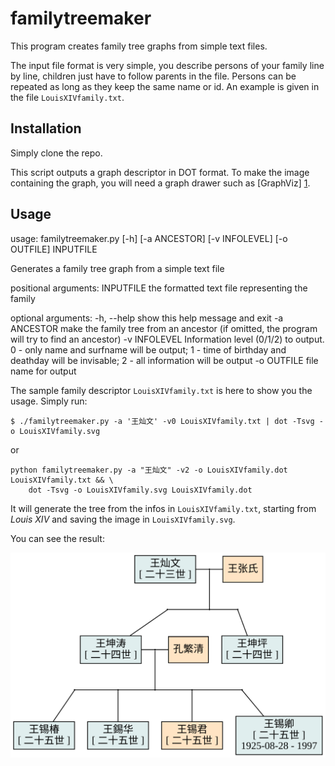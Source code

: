 familytreemaker
===============

This program creates family tree graphs from simple text files.

The input file format is very simple, you describe persons of your family line
by line, children just have to follow parents in the file. Persons can be
repeated as long as they keep the same name or id. An example is given in the
file `LouisXIVfamily.txt`.


Installation
------------

Simply clone the repo.

This script outputs a graph descriptor in DOT format. To make the image
containing the graph, you will need a graph drawer such as [GraphViz] [1].

[1]: http://www.graphviz.org/  "GraphViz"

Usage
-----
usage: familytreemaker.py [-h] [-a ANCESTOR] [-v INFOLEVEL] [-o OUTFILE]
                          INPUTFILE

Generates a family tree graph from a simple text file

positional arguments:
  INPUTFILE     the formatted text file representing the family

optional arguments:
  -h, --help    show this help message and exit
  -a ANCESTOR   make the family tree from an ancestor (if omitted, the program
                will try to find an ancestor)
  -v INFOLEVEL  Information level (0/1/2) to output. 
                0 - only name and surfname will be output; 
                1 - time of birthday and deathday will be invisable; 
                2 - all information will be output
  -o OUTFILE    file name for output


The sample family descriptor `LouisXIVfamily.txt` is here to show you the
usage. Simply run:
```
$ ./familytreemaker.py -a '王灿文' -v0 LouisXIVfamily.txt | dot -Tsvg -o LouisXIVfamily.svg
```
or
```
python familytreemaker.py -a "王灿文" -v2 -o LouisXIVfamily.dot LouisXIVfamily.txt && \
    dot -Tsvg -o LouisXIVfamily.svg LouisXIVfamily.dot
```

It will generate the tree from the infos in `LouisXIVfamily.txt`, starting from
*Louis XIV* and saving the image in `LouisXIVfamily.svg`.


You can see the result:

![result: LouisXIVfamily.svg](/LouisXIVfamily.svg)

